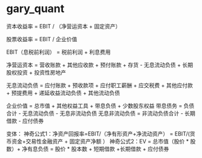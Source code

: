 # gary_quant

资本收益率 = EBIT / （净营运资本 + 固定资产）

股票收益率 = EBIT /  企业价值

EBIT（息税前利润） = 税前利润 + 利息费用

净营运资本 = 营收账款 + 其他应收款 + 预付账款 + 存货 - 无息流动负债 + 长期股权投资 + 投资性房地产

无息流动负债 = 应付账款 + 预收款项 + 应付职工薪酬 + 应交税费 + 其他应付款 + 预提费用 + 递延收益流动负债 + 其他流动负债

企业价值 = 总市值 + 其他权益工具 + 带息负债 + 少数股东权益
带息债务 = 负债合计 - 无息流动负债 - 无息非流动负债
无息非流动负债 = 非流动负债合计 - 长期借款 - 应付债券

变体：
神奇公式1：净资产回报率=EBIT/（净有形资产+净流动资产） = EBIT/(货币资金+交易性金融资产 + 固定资产净额 ）
神奇公式2：EV = 总市值（股价 * 股数）+ 净有息负债 = 股价 * 股本数 + 短期借款 +长期借款 + 应付债券
